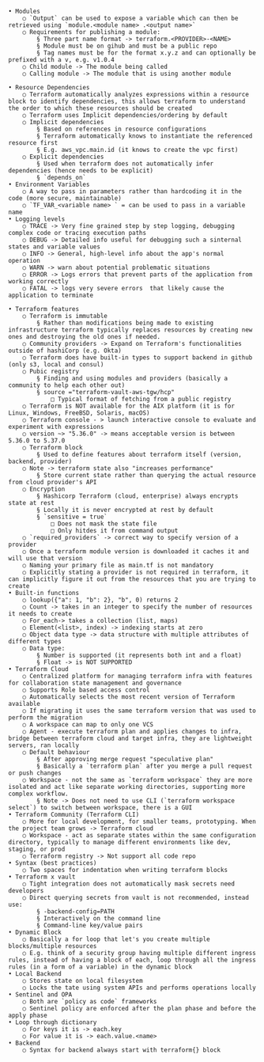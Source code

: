     • Modules
        ○ `Output` can be used to expose a variable which can then be retrieved using `module.<module name> .<output name>`
        ○ Requirements for publishing a module:
            § Three part name format -> terraform.<PROVIDER>-<NAME>
            § Module must be on gihub and must be a public repo
            § Tag names must be for the format x.y.z and can optionally be prefixed with a v, e.g. v1.0.4
        ○ Child module -> The module being called
        ○ Calling module -> The module that is using another module

    • Resource Dependencies
        ○ Terraform automatically analyzes expressions within a resource block to identify dependencies, this allows terraform to understand the order to which these resources should be created
        ○ Terraform uses Implicit dependencies/ordering by default
        ○ Implicit dependencies
            § Based on references in resource configurations
            § Terraform automatically knows to instantiate the referenced resource first
            § E.g. aws_vpc.main.id (it knows to create the vpc first)
        ○ Explicit dependencies
            § Used when terraform does not automatically infer dependencies (hence needs to be explicit)
            § `depends_on`
    • Environment Variables
        ○ A way to pass in parameters rather than hardcoding it in the code (more secure, maintainable)
        ○ `TF_VAR_<variable name> ` = can be used to pass in a variable name
    • Logging levels
        ○ TRACE -> Very fine grained step by step logging, debugging complex code or tracing execution paths
        ○ DEBUG -> Detailed info useful for debugging such a sinternal states and variable values
        ○ INFO -> General, high-level info about the app's normal operation
        ○ WARN -> warn about potential problematic situations
        ○ ERROR -> Logs errors that prevent parts of the application from working correctly
        ○ FATAL -> logs very severe errors  that likely cause the application to terminate

    • Terraform features
        ○ Terraform is immutable
            § Rather than modifications being made to existing infrastructure terraform typically replaces resources by creating new ones and destroying the old ones if needed.
        ○ Community providers -> Expand on Terraform's functionalities outside of hashiCorp (e.g. Okta)
        ○ Terraform does have built-in types to support backend in github (only s3, local and consul)
        ○ Pubic registry
            § Finding and using modules and providers (basically a community to help each other out)
            § source ="terraform-vault-aws-tgw/hcp"
                □ Typical format of fetching from a public registry
        ○ Terraform is NOT available for the AIX platform (it is for Linux, Windows, FreeBSD, Solaris, macOS)
        ○ Terraform console - > launch interactive console to evaluate and experiment with expressions
        ○ version ~> "5.36.0" -> means acceptable version is between 5.36.0 to 5.37.0
        ○ Terraform block
            § Used to define features about terraform itself (version, backend, provider)
        ○ Note -> terraform state also "increases performance"
            § Store current state rather than querying the actual resource from cloud provider's API
        ○ Encryption
            § Hashicorp Terraform (cloud, enterprise) always encrypts state at rest
            § Locally it is never encrypted at rest by default
            § `sensitive = true`
                □ Does not mask the state file
                □ Only hitdes it from command output
        ○ `required_providers` -> correct way to specify version of a provider
        ○ Once a terraform module version is downloaded it caches it and will use that version
        ○ Naming your primary file as main.tf is not mandatory
        ○ Explicitly stating a provider is not required in terraform, it can implicitly figure it out from the resources that you are trying to create
    • Built-in functions
        ○ lookup({"a": 1, "b": 2}, "b", 0) returns 2
        ○ Count -> takes in an integer to specify the number of resources it needs to create
        ○ For_each-> takes a collection (list, maps)
        ○ Element(<list>, index) -> indexing starts at zero
        ○ Object data type -> data structure with multiple attributes of different types
        ○ Data type:
            § Number is supported (it represents both int and a float)
            § Float -> is NOT SUPPORTED
    • Terraform Cloud
        ○ Centralized platform for managing terraform infra with features for collaboration state management and governance
        ○ Supports Role based access control
        ○ Automatically selects the most recent version of Terraform available
        ○ If migrating it uses the same terraform version that was used to perform the migration
        ○ A workspace can map to only one VCS
        ○ Agent - execute terraform plan and applies changes to infra, bridge between terraform cloud and target infra, they are lightweight servers, ran locally
        ○ Default behaviour
            § After approving merge request "speculative plan"
            § Basically a `terraform plan` after you merge a pull request or push changes
        ○ Workspace - not the same as `terraform workspace` they are more isolated and act like separate working directories, supporting more complex workflow.
            § Note -> Does not need to use CLI (`terraform workspace select`) to switch between workspace, there is a GUI
    • Terraform Community (Terraform CLI)
        ○ More for local development, for smaller teams, prototyping. When the project team grows -> Terraform cloud
        ○ Workspace - act as separate states within the same configuration directory, typically to manage different environments like dev, staging, or prod
        ○ Terraform registry -> Not support all code repo
    • Syntax (best practices)
        ○ Two spaces for indentation when writing terraform blocks
    • Terraform x vault
        ○ Tight integration does not automatically mask secrets need developers
        ○ Direct querying secrets from vault is not recommended, instead use:
            § -backend-config=PATH
            § Interactively on the command line
            § Command-line key/value pairs
    • Dynamic Block
        ○ Basically a for loop that let's you create multiple blocks/multiple resources
        ○ E.g. think of a security group having multiple different ingress rules, instead of having a block of each, loop through all the ingress rules (in a form of a variable) in the dynamic block
    • Local Backend
        ○ Stores state on local filesystem
        ○ Locks the tate using system APIs and performs operations locally
    • Sentinel and OPA
        ○ Both are `policy as code` frameworks
        ○ Sentinel policy are enforced after the plan phase and before the apply phase
    • Loop through dictionary
        ○ For keys it is -> each.key
        ○ For value it is -> each.value.<name>
    • Backend
        ○ Syntax for backend always start with terraform{} block
